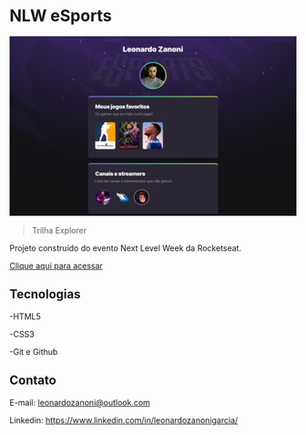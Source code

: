 # NLW eSports 

![preview](./.github/preview.png)

> Trilha Explorer

Projeto construído do evento Next Level Week da Rocketseat.

[Clique aqui para acessar](https://LeonardoZanoni.github.io/nlw-esports-explorer)

## Tecnologias

-HTML5

-CSS3

-Git e Github

## Contato 

E-mail: leonardozanoni@outlook.com

Linkedin: https://www.linkedin.com/in/leonardozanonigarcia/